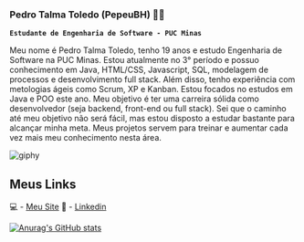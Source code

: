 ### Pedro Talma Toledo (PepeuBH) 👨‍💻

**` Estudante de Engenharia de Software - PUC Minas `**

Meu nome é Pedro Talma Toledo, tenho 19 anos e estudo Engenharia de Software na PUC Minas. Estou atualmente no 3° período e possuo conhecimento em Java, HTML/CSS, Javascript, SQL, modelagem de processos e desenvolvimento full stack. Além disso, tenho experiência com metologias ágeis como Scrum, XP e Kanban. Estou focados no estudos em Java e POO este ano. Meu objetivo é ter uma carreira sólida como desenvolvedor (seja backend, front-end ou full stack). Sei que o caminho até meu objetivo não será fácil, mas estou disposto a estudar bastante para alcançar minha meta. Meus projetos servem para treinar e aumentar cada vez mais meu conhecimento nesta área.


![giphy](https://user-images.githubusercontent.com/83847068/204639575-7abe3120-08b5-4624-99d5-571d52ee33b8.gif) 


## Meus Links
💻 - [Meu Site](https://pepeubh.github.io/Projeto-Site-Pessoal/html/index.html)
🧾 - [Linkedin](https://www.linkedin.com/in/pedro-talma-toledo/)


[![Anurag's GitHub stats](https://github-readme-stats.vercel.app/api?username=PepeuBH&theme=transparent)](https://github.com/anuraghazra/github-readme-stats)

<!--
**PepeuBH/PepeuBH** is a ✨ _special_ ✨ repository because its `README.md` (this file) appears on your GitHub profile.

Here are some ideas to get you started:

- 🔭 I’m currently working on ...
- 🌱 I’m currently learning ...
- 👯 I’m looking to collaborate on ...
- 🤔 I’m looking for help with ...
- 💬 Ask me about ...
- 📫 How to reach me: ...
- 😄 Pronouns: ...
- ⚡ Fun fact: ...
-->
